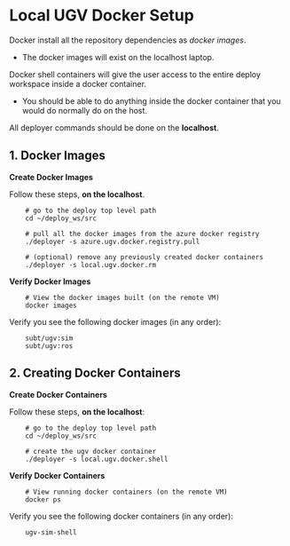 # Local UGV Docker Setup

Docker install all the repository dependencies as *docker images*.

- The docker images will exist on the localhost laptop.

Docker shell containers will give the user access to the entire deploy workspace inside a docker container.

- You should be able to do anything inside the docker container that you would do normally do on the host.

All deployer commands should be done on the **localhost**.

## 1. Docker Images

**Create Docker Images**

Follow these steps, **on the localhost**.

        # go to the deploy top level path
        cd ~/deploy_ws/src

        # pull all the docker images from the azure docker registry
        ./deployer -s azure.ugv.docker.registry.pull

        # (optional) remove any previously created docker containers
        ./deployer -s local.ugv.docker.rm

**Verify Docker Images**

        # View the docker images built (on the remote VM)
        docker images

Verify you see the following docker images (in any order):

        subt/ugv:sim
        subt/ugv:ros

## 2. Creating Docker Containers

**Create Docker Containers**

Follow these steps, **on the localhost**:

        # go to the deploy top level path
        cd ~/deploy_ws/src

        # create the ugv docker container
        ./deployer -s local.ugv.docker.shell

**Verify Docker Containers**

        # View running docker containers (on the remote VM)
        docker ps

Verify you see the following docker containers (in any order):

        ugv-sim-shell

